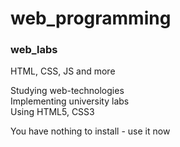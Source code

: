 # web_programming

### web_labs
HTML, CSS, JS and more

Studying web-technologies   
Implementing university labs   
Using HTML5, CSS3   

You have nothing to install - use it now  
